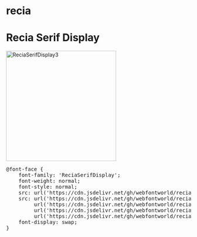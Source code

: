 # recia

# Recia Serif Display

<a href="https://wess.tistory.com" target="_blank">
    <img src="https://webfontworld.github.io/recia/ReciaSerifDisplay.jpg" alt="ReciaSerifDisplay3" style="width:300px">
</a>
<pre>
@font-face {
    font-family: 'ReciaSerifDisplay';
    font-weight: normal;
    font-style: normal;
    src: url('https://cdn.jsdelivr.net/gh/webfontworld/recia/ReciaSerifDisplay.eot');
    src: url('https://cdn.jsdelivr.net/gh/webfontworld/recia/ReciaSerifDisplay.eot?#iefix') format('embedded-opentype'),
         url('https://cdn.jsdelivr.net/gh/webfontworld/recia/ReciaSerifDisplay.woff2') format('woff2'),
         url('https://cdn.jsdelivr.net/gh/webfontworld/recia/ReciaSerifDisplay.woff') format('woff'),
         url('https://cdn.jsdelivr.net/gh/webfontworld/recia/ReciaSerifDisplay.ttf') format("truetype");
    font-display: swap;
}
</pre>
